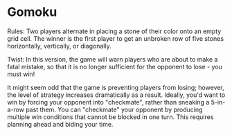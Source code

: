 # Gomoku
Rules: Two players alternate in placing a stone of their color onto an empty grid cell. The winner is the first player to get an unbroken row of five stones horizontally, vertically, or diagonally.

Twist: In this version, the game will warn players who are about to make a fatal mistake, so that it is no longer sufficient for the opponent to lose - you must win! 

It might seem odd that the game is preventing players from losing; however, the level of strategy increases dramatically as a result. Ideally, you'd want to win by forcing your opponent into "checkmate", rather than sneaking a 5-in-a-row past them. You can "checkmate" your opponent by producing multiple win conditions that cannot be blocked in one turn. This requires planning ahead and biding your time.
